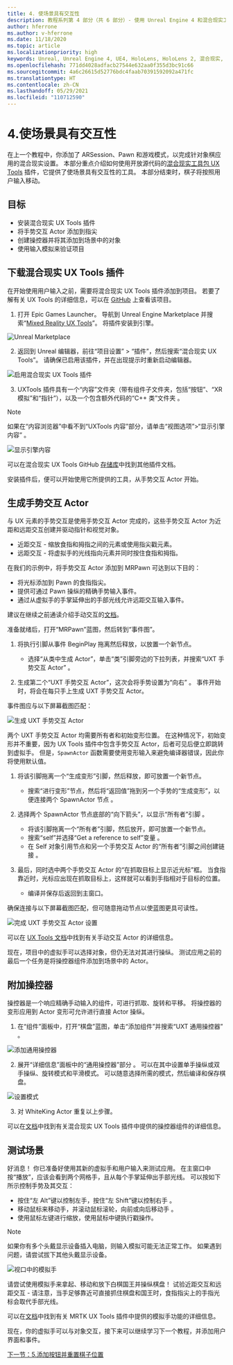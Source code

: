 ```yaml
---
title: 4. 使场景具有交互性
description: 教程系列第 4 部分（共 6 部分）- 使用 Unreal Engine 4 和混合现实工具包 UX Tools 插件构建一款象棋应用
author: hferrone
ms.author: v-hferrone
ms.date: 11/18/2020
ms.topic: article
ms.localizationpriority: high
keywords: Unreal, Unreal Engine 4, UE4, HoloLens, HoloLens 2, 混合现实, 教程, 入门, mrtk, uxt, UX Tools, 文档, 混合现实头戴显示设备, windows 混合现实头戴显示设备, 虚拟现实头戴显示设备
ms.openlocfilehash: 771dd4028adfacb27544e632aa0f355d3bc91c66
ms.sourcegitcommit: 4a6c26615d52776bdc4faab70391592092a471fc
ms.translationtype: HT
ms.contentlocale: zh-CN
ms.lasthandoff: 05/29/2021
ms.locfileid: "110712590"
---
```

# <a name="4-making-your-scene-interactive"></a>4.使场景具有交互性

在上一个教程中，你添加了 ARSession、Pawn 和游戏模式，以完成针对象棋应用的混合现实设置。 本部分重点介绍如何使用开放源代码的[混合现实工具包 UX Tools](https://github.com/microsoft/MixedReality-UXTools-Unreal) 插件，它提供了使场景具有交互性的工具。 本部分结束时，棋子将按照用户输入移动。

## <a name="objectives"></a>目标

* 安装混合现实 UX Tools 插件
* 将手势交互 Actor 添加到指尖
* 创建操控器并将其添加到场景中的对象
* 使用输入模拟来验证项目

## <a name="downloading-the-mixed-reality-ux-tools-plugin"></a>下载混合现实 UX Tools 插件
在开始使用用户输入之前，需要将混合现实 UX Tools 插件添加到项目。 若要了解有关 UX Tools 的详细信息，可以在 [GitHub](https://aka.ms/uxt-unreal) 上查看该项目。

1. 打开 Epic Games Launcher。 导航到 Unreal Engine Marketplace 并搜索“[Mixed Reality UX Tools](https://www.unrealengine.com/marketplace/en-US/product/mixed-reality-ux-tools)”。 将插件安装到引擎。

![Unreal Marketplace](images/unreal-uxt/2-uxt-plugin.PNG)

2. 返回到 Unreal 编辑器，前往“项目设置” > “插件”，然后搜索“混合现实 UX Tools”。 请确保已启用该插件，并在出现提示时重新启动编辑器。

![启用混合现实 UX Tools 插件](images/unreal-uxt/2-enable-uxt.PNG)

3.  UXTools 插件具有一个“内容”文件夹（带有组件子文件夹，包括“按钮”、“XR 模拟”和“指针”），以及一个包含额外代码的“C++ 类”文件夹  。  

> [!NOTE]
> 如果在“内容浏览器”中看不到“UXTools 内容”部分，请单击“视图选项”>“显示引擎内容”  。

![显示引擎内容](images/unreal-uxt/4-showenginecontent.PNG)

可以在混合现实 UX Tools GitHub [存储库](https://aka.ms/uxt-unreal)中找到其他插件文档。

安装插件后，便可以开始使用它所提供的工具，从手势交互 Actor 开始。

## <a name="spawning-hand-interaction-actors"></a>生成手势交互 Actor

与 UX 元素的手势交互是使用手势交互 Actor 完成的，这些手势交互 Actor 为近距和远距交互创建并驱动指针和视觉对象。
- 近距交互 - 缩放食指和拇指之间的元素或使用指尖戳元素。
- 远距交互 - 将虚拟手的光线指向元素并同时按住食指和拇指。

在我们的示例中，将手势交互 Actor 添加到 MRPawn 可达到以下目的：
- 将光标添加到 Pawn 的食指指尖。
- 提供可通过 Pawn 操纵的精确手势输入事件。
- 通过从虚拟手的手掌延伸出的手部光线允许远距交互输入事件。

建议在继续之前通读介绍手动交互的[文档](https://microsoft.github.io/MixedReality-UXTools-Unreal/Docs/HandInteraction.html)。

准备就绪后，打开“MRPawn”蓝图，然后转到“事件图”。

1. 将执行引脚从事件 BeginPlay 拖离然后释放，以放置一个新节点。
    * 选择“从类中生成 Actor”，单击“类”引脚旁边的下拉列表，并搜索“UXT 手势交互 Actor”  。  

2. 生成第二个“UXT 手势交互 Actor”，这次会将手势设置为“向右”  。 事件开始时，将会在每只手上生成 UXT 手势交互 Actor。

事件图应与以下屏幕截图匹配：

![生成 UXT 手势交互 Actor](images/unreal-uxt/4-spawnactor.PNG)

两个 UXT 手势交互 Actor 均需要所有者和初始变形位置。 在这种情况下，初始变形并不重要，因为 UX Tools 插件中包含手势交互 Actor，后者可见后便立即跳转到虚拟手。 但是，`SpawnActor` 函数需要使用变形输入来避免编译器错误，因此你将使用默认值。

1. 将该引脚拖离一个“生成变形”引脚，然后释放，即可放置一个新节点。
    * 搜索“进行变形”节点，然后将“返回值”拖到另一个手势的“生成变形”，以便连接两个 SpawnActor 节点   。

2.  选择两个 SpawnActor 节点底部的“向下箭头”，以显示“所有者”引脚  。    
    * 将该引脚拖离一个“所有者”引脚，然后放开，即可放置一个新节点。
    * 搜索“self”并选择“Get a reference to self”变量 。
    * 在 Self 对象引用节点和另一个手势交互 Actor 的“所有者”引脚之间创建链接 。
3. 最后，同时选中两个手势交互 Actor 的“在抓取目标上显示近光标”框。 当食指靠近时，光标应出现在抓取目标上，这样就可以看到手指相对于目标的位置。
    * 编译并保存后返回到主窗口。

确保连接与以下屏幕截图匹配，但可随意拖动节点以使蓝图更具可读性。

![完成 UXT 手势交互 Actor 设置](images/unreal-uxt/4-fingerptrs.PNG)

可以在 [UX Tools 文档](https://microsoft.github.io/MixedReality-UXTools-Unreal/Docs/HandInteraction.html)中找到有关手动交互 Actor 的详细信息。

现在，项目中的虚拟手可以选择对象，但仍无法对其进行操纵。 测试应用之前的最后一个任务是将操控器组件添加到场景中的 Actor。

## <a name="attaching-manipulators"></a>附加操控器

操控器是一个响应精确手动输入的组件，可进行抓取、旋转和平移。 将操控器的变形应用到 Actor 变形可允许进行直接 Actor 操纵。

1. 在“组件”面板中，打开“棋盘”蓝图，单击“添加组件”并搜索“UXT 通用操控器”   。

![添加通用操控器](images/unreal-uxt/4-addmanip.PNG)

2. 展开“详细信息”面板中的“通用操控器”部分 。 可以在其中设置单手操纵或双手操纵、旋转模式和平滑模式。 可以随意选择所需的模式，然后编译和保存棋盘。

![设置模式](images/unreal-uxt/4-setrotmode.PNG)

3. 对 WhiteKing Actor 重复以上步骤。

可以在[文档](https://microsoft.github.io/MixedReality-UXTools-Unreal/Docs/Manipulator.html)中找到有关混合现实 UX Tools 插件中提供的操控器组件的详细信息。

## <a name="testing-the-scene"></a>测试场景

好消息！ 你已准备好使用其新的虚拟手和用户输入来测试应用。 在主窗口中按“播放”，应该会看到两个网格手，且从每个手掌延伸出手部光线。 可以按如下所示控制手势及其交互：
- 按住“左 Alt”键以控制左手，按住“左 Shift”键以控制右手   。
- 移动鼠标来移动手，并滚动鼠标滚轮，向前或向后移动手  。
- 使用鼠标左键进行缩放，使用鼠标中键执行戳操作。

> [!NOTE]
> 如果你有多个头戴显示设备插入电脑，则输入模拟可能无法正常工作。 如果遇到问题，请尝试拔下其他头戴显示设备。

![视口中的模拟手](images/unreal-uxt/4-handsim.PNG)

请尝试使用模拟手来拿起、移动和放下白棋国王并操纵棋盘！ 试验近距交互和远距交互 - 请注意，当手足够靠近可直接抓住棋盘和国王时，食指指尖上的手指光标会取代手部光线。

可以在[文档](https://microsoft.github.io/MixedReality-UXTools-Unreal/Docs/InputSimulation.html)中找到有关 MRTK UX Tools 插件中提供的模拟手功能的详细信息。

现在，你的虚拟手可以与对象交互，接下来可以继续学习下一个教程，并添加用户界面和事件。

[下一节：5.添加按钮并重置棋子位置](unreal-uxt-ch5.md)
